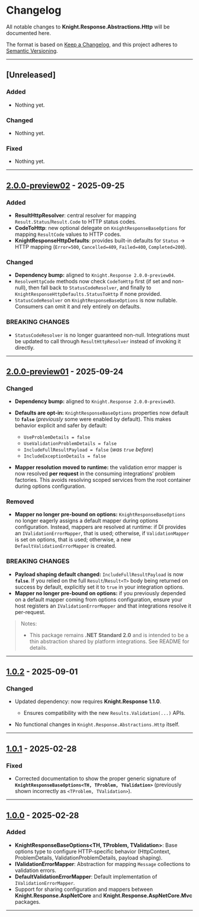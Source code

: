 # Changelog

All notable changes to **Knight.Response.Abstractions.Http** will be documented here.

The format is based on [Keep a Changelog](https://keepachangelog.com/en/1.0.0/), and this project adheres to [Semantic Versioning](https://semver.org/spec/v2.0.0.html).

---

## \[Unreleased]

### Added

* Nothing yet.

### Changed

* Nothing yet.

### Fixed

* Nothing yet.

---

## [2.0.0-preview02] - 2025-09-25

### Added

* **ResultHttpResolver**: central resolver for mapping `Result.Status`/`Result.Code` to HTTP status codes.
* **CodeToHttp**: new optional delegate on `KnightResponseBaseOptions` for mapping `ResultCode` values to HTTP codes.
* **KnightResponseHttpDefaults**: provides built-in defaults for `Status` → HTTP mapping (`Error=500`, `Cancelled=409`, `Failed=400`, `Completed=200`).

### Changed

* **Dependency bump:** aligned to `Knight.Response 2.0.0-preview04`.
* `ResolveHttpCode` methods now check `CodeToHttp` first (if set and non-null), then fall back to `StatusCodeResolver`, and finally to `KnightResponseHttpDefaults.StatusToHttp` if none provided.
* `StatusCodeResolver` on `KnightResponseBaseOptions` is now nullable. Consumers can omit it and rely entirely on defaults.

### BREAKING CHANGES

* `StatusCodeResolver` is no longer guaranteed non-null. Integrations must be updated to call through `ResultHttpResolver` instead of invoking it directly.

---

## [2.0.0-preview01] - 2025-09-24

### Changed

* **Dependency bump:** aligned to `Knight.Response 2.0.0-preview03`.
* **Defaults are opt-in:** `KnightResponseBaseOptions` properties now default to **`false`** (*previously* some were enabled by default). This makes behavior explicit and safer by default:

    * `UseProblemDetails = false`
    * `UseValidationProblemDetails = false`
    * `IncludeFullResultPayload = false` (*was `true` before*)
    * `IncludeExceptionDetails = false`
* **Mapper resolution moved to runtime:** the validation error mapper is now resolved **per request** in the consuming integrations’ problem factories. This avoids resolving scoped services from the root container during options configuration.

### Removed

* **Mapper no longer pre-bound on options:** `KnightResponseBaseOptions` no longer eagerly assigns a default mapper during options configuration. Instead, mappers are resolved at runtime: if DI provides an `IValidationErrorMapper`, that is used; otherwise, if `ValidationMapper` is set on options, that is used; otherwise, a new `DefaultValidationErrorMapper` is created.

### BREAKING CHANGES

* **Payload shaping default changed:** `IncludeFullResultPayload` is now **`false`**. If you relied on the full `Result`/`Result<T>` body being returned on success by default, explicitly set it to `true` in your integration options.
* **Mapper no longer pre-bound on options:** if you previously depended on a default mapper coming from options configuration, ensure your host registers an `IValidationErrorMapper` and that integrations resolve it per-request.

> Notes:
>
> * This package remains **.NET Standard 2.0** and is intended to be a thin abstraction shared by platform integrations. See README for details.

---

## [1.0.2] - 2025-09-01

### Changed

* Updated dependency: now requires **Knight.Response 1.1.0**.

    * Ensures compatibility with the new `Results.Validation(...)` APIs.
* No functional changes in `Knight.Response.Abstractions.Http` itself.

---

## [1.0.1] - 2025-02-28

### Fixed

* Corrected documentation to show the proper generic signature of
  **`KnightResponseBaseOptions<TH, TProblem, TValidation>`**
  (previously shown incorrectly as `<TProblem, TValidation>`).

---

## [1.0.0] - 2025-02-28

### Added

* **KnightResponseBaseOptions<TH, TProblem, TValidation>**: Base options type to configure HTTP-specific behavior (HttpContext, ProblemDetails, ValidationProblemDetails, payload shaping).
* **IValidationErrorMapper**: Abstraction for mapping `Message` collections to validation errors.
* **DefaultValidationErrorMapper**: Default implementation of `IValidationErrorMapper`.
* Support for sharing configuration and mappers between **Knight.Response.AspNetCore** and **Knight.Response.AspNetCore.Mvc** packages.

---

[1.0.0]: https://github.com/KnightBadaru/Knight.Response/releases/tag/abstractions-http-v1.0.0
[1.0.1]: https://github.com/KnightBadaru/Knight.Response/releases/tag/abstractions-http-v1.0.1
[1.0.2]: https://github.com/KnightBadaru/Knight.Response/releases/tag/abstractions-http-v1.0.2
[2.0.0-preview01]: https://github.com/KnightBadaru/Knight.Response/releases/tag/abstractions-http-v2.0.0-preview01
[2.0.0-preview02]: https://github.com/KnightBadaru/Knight.Response/releases/tag/abstractions-http-v2.0.0-preview02
